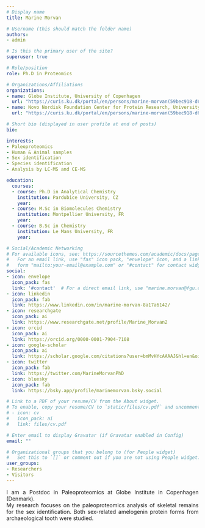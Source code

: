 ```yaml
---
# Display name
title: Marine Morvan

# Username (this should match the folder name)
authors:
- admin

# Is this the primary user of the site?
superuser: true

# Role/position
role: Ph.D in Proteomics

# Organizations/Affiliations
organizations:
- name: Globe Institute, University of Copenhagen
  url: "https://curis.ku.dk/portal/en/persons/marine-morvan(59bec918-d630-4fd9-b5c6-5c6a5957446e).html"
- name: Novo Nordisk Foundation Center for Protein Research, University of Copenhagen
  url: "https://curis.ku.dk/portal/en/persons/marine-morvan(59bec918-d630-4fd9-b5c6-5c6a5957446e).html"

# Short bio (displayed in user profile at end of posts)
bio: 

interests:
- Paleoproteomics
- Human & Animal samples
- Sex identification
- Species identification
- Analysis by LC-MS and CE-MS

education:
  courses:
  - course: Ph.D in Analytical Chemistry
    institution: Pardubice University, CZ
    year: 
  - course: M.Sc in Biomolecules Chemistry
    institution: Montpellier University, FR
    year: 
  - course: B.Sc in Chemistry
    institution: Le Mans University, FR
    year: 

# Social/Academic Networking
# For available icons, see: https://sourcethemes.com/academic/docs/page-builder/#icons
#   For an email link, use "fas" icon pack, "envelope" icon, and a link in the
#   form "mailto:your-email@example.com" or "#contact" for contact widget.
social:
- icon: envelope
  icon_pack: fas
  link: '#contact'  # For a direct email link, use "marine.morvan@fgu.cas.cz".
- icon: linkedin
  icon_pack: fab
  link: https://www.linkedin.com/in/marine-morvan-8a17a6142/
- icon: researchgate
  icon_pack: ai
  link: https://www.researchgate.net/profile/Marine_Morvan2
- icon: orcid
  icon_pack: ai
  link: https://orcid.org/0000-0001-7904-7108
- icon: google-scholar
  icon_pack: ai
  link: https://scholar.google.com/citations?user=bmMvHYcAAAAJ&hl=en&oi=ao
- icon: twitter
  icon_pack: fab
  link: https://twitter.com/MarineMorvanPhD
- icon: bluesky
  icon_pack: fab
  link: https://bsky.app/profile/marinemorvan.bsky.social

# Link to a PDF of your resume/CV from the About widget.
# To enable, copy your resume/CV to `static/files/cv.pdf` and uncomment the lines below.
# - icon: cv
#   icon_pack: ai
#   link: files/cv.pdf

# Enter email to display Gravatar (if Gravatar enabled in Config)
email: ""

# Organizational groups that you belong to (for People widget)
#   Set this to `[]` or comment out if you are not using People widget.
user_groups:
- Researchers
- Visitors
---
```


<div style="text-align: justify">I am a Postdoc in Paleoproteomics at Globe Institute in Copenhagen (Denmark).</div>
<div style="text-align: justify">My research focuses on the paleoproteomics analysis of skeletal remains for the sex identification. Both sex-related amelogenin protein forms from archaeological tooth were studied.</div>

